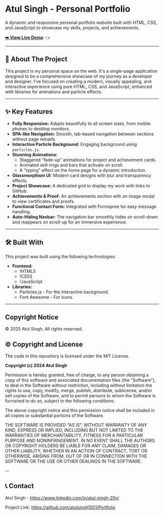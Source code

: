 # Atul Singh - Personal Portfolio

A dynamic and responsive personal portfolio website built with HTML, CSS, and JavaScript to showcase my skills, projects, and achievements.

**[➡️ View Live Demo](https://atulsingh1501.github.io/Portfolio/)** 👈 


---

## 🚀 About The Project

This project is my personal space on the web. It's a single-page application designed to be a comprehensive showcase of my journey as a developer and designer. I've focused on creating a modern, visually appealing, and interactive experience using pure HTML, CSS, and JavaScript, enhanced with libraries for animations and particle effects.

---

## ✨ Key Features

*   **Fully Responsive:** Adapts beautifully to all screen sizes, from mobile phones to desktop monitors.
*   **SPA-like Navigation:** Smooth, tab-based navigation between sections without page reloads.
*   **Interactive Particle Background:** Engaging background using `particles.js`.
*   **Stunning Animations:**
    *   Staggered "fade-up" animations for project and achievement cards.
    *   Animated skill rings and bars that activate on scroll.
    *   A "typing" effect on the home page for a dynamic introduction.
*   **Glassmorphism UI:** Modern card designs with blur and transparency effects.
*   **Project Showcase:** A dedicated grid to display my work with links to GitHub.
*   **Achievements & Proof:** An achievements section with an image modal to view certificates and proofs.
*   **Functional Contact Form:** Integrated with Formspree for easy message handling.
*   **Auto-Hiding Navbar:** The navigation bar smoothly hides on scroll-down and reappears on scroll-up for an immersive experience.

---

## 🛠️ Built With

This project was built using the following technologies:

*   **Frontend:**
    *   !HTML5
    *   !CSS3
    *   !JavaScript
*   **Libraries:**
    *   Particles.js - For the interactive background.
    *   Font Awesome - For icons.

---

## Copyright Notice

© 2025 Atul Singh. All rights reserved.

## ©️ Copyright and License

The code in this repository is licensed under the MIT License.

**Copyright (c) 2024 Atul Singh**

Permission is hereby granted, free of charge, to any person obtaining a copy of this software and associated documentation files (the "Software"), to deal in the Software without restriction, including without limitation the rights to use, copy, modify, merge, publish, distribute, sublicense, and/or sell copies of the Software, and to permit persons to whom the Software is furnished to do so, subject to the following conditions:

The above copyright notice and this permission notice shall be included in all copies or substantial portions of the Software.

THE SOFTWARE IS PROVIDED "AS IS", WITHOUT WARRANTY OF ANY KIND, EXPRESS OR IMPLIED, INCLUDING BUT NOT LIMITED TO THE WARRANTIES OF MERCHANTABILITY, FITNESS FOR A PARTICULAR PURPOSE AND NONINFRINGEMENT. IN NO EVENT SHALL THE AUTHORS OR COPYRIGHT HOLDERS BE LIABLE FOR ANY CLAIM, DAMAGES OR OTHER LIABILITY, WHETHER IN AN ACTION OF CONTRACT, TORT OR OTHERWISE, ARISING FROM, OUT OF OR IN CONNECTION WITH THE SOFTWARE OR THE USE OR OTHER DEALINGS IN THE SOFTWARE.

--

## 📞 Contact

Atul Singh - https://www.linkedin.com/in/atul-singh-20y/

Project Link: https://github.com/atulsingh1501/Portfolio
